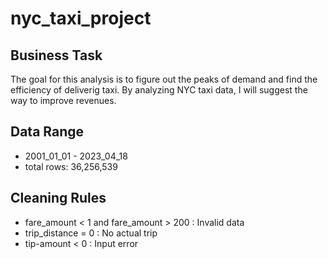 # nyc_taxi_project

## Business Task
The goal for this analysis is to figure out the peaks of demand and find the efficiency of deliverig taxi.
By analyzing NYC taxi data, I will suggest the way to improve revenues.


## Data Range
- 2001_01_01 - 2023_04_18
- total rows: 36,256,539

## Cleaning Rules
- fare_amount < 1 and fare_amount > 200 : Invalid data
- trip_distance = 0 : No actual trip
- tip-amount < 0 : Input error
  
